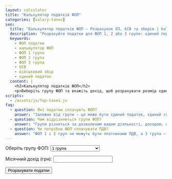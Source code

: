 ```yaml
---
layout: calculator
title: "Калькулятор податків ФОП"
categories: [salary-taxes]
seo:
  title: "Калькулятор податків ФОП — Розрахунок ЄП, ЄСВ та зборів | kalkulator.com.ua"
  description: "Розрахуйте податки для ФОП 1, 2 або 3 групи: єдиний податок, ЄСВ, військовий збір. Онлайн калькулятор для підприємців."
  keywords:
    - ФОП податки
    - калькулятор ФОП
    - ФОП 1 група
    - ФОП 2 група
    - ФОП 3 група
    - ЄСВ
    - військовий збір
    - єдиний податок
  content: |
    <h2>Калькулятор податків ФОП</h2>
    <p>Виберіть групу ФОП та вкажіть дохід, щоб розрахувати розмір єдиного податку, ЄСВ та військового збору. Актуальні ставки на {{ 'now' | date: '%Y' }} рік.</p>
scripts:
  - /assets/js/fop-taxes.js
faq:
  - question: Які податки сплачують ФОП?
    answer: "Залежно від групи — це може бути єдиний податок, єдиний соціальний внесок (ЄСВ) та військовий збір."
  - question: Чим відрізняються групи ФОП?
    answer: "Групи різняться за дозволеним видом діяльності, доходом, найманими працівниками та ставками податків."
  - question: Чи потрібно ФОП сплачувати ПДВ?
    answer: "ФОП 1 і 2 груп не можуть бути платниками ПДВ, а 3 група — за бажанням."
---
```


<form id="fop-form" autocomplete="off">
  <label for="group">Оберіть групу ФОП:</label>
  <select id="group" required>
    <option value="1">1 група</option>
    <option value="2">2 група</option>
    <option value="3">3 група (5% без ПДВ)</option>
    <option value="3-vat">3 група (3% з ПДВ)</option>
  </select>

  <label for="income">Місячний дохід (грн):</label>
  <input type="number" id="income" min="0" required>

  <button type="submit">Розрахувати податки</button>
</form>

<div id="fop-result" class="result" style="margin-top:1em;"></div>
